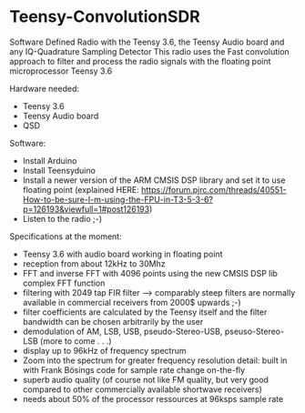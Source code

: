 # Teensy-ConvolutionSDR

Software Defined Radio with the Teensy 3.6, the Teensy Audio board and any IQ-Quadrature Sampling Detector
This radio uses the Fast convolution approach to filter and process the radio signals with the floating point microprocessor Teensy 3.6

Hardware needed:
- Teensy 3.6
- Teensy Audio board
- QSD

Software: 
- Install Arduino
- Install Teensyduino
- Install a newer version of the ARM CMSIS DSP library and set it to use floating point (explained HERE: https://forum.pjrc.com/threads/40551-How-to-be-sure-I-m-using-the-FPU-in-T3-5-3-6?p=126193&viewfull=1#post126193)
- Listen to the radio ;-)

Specifications at the moment:
* Teensy 3.6 with audio board working in floating point
* reception from about 12kHz to 30Mhz
* FFT and inverse FFT with 4096 points using the new CMSIS DSP lib complex FFT function
* filtering with 2049 tap FIR filter --> comparably steep filters are normally available in commercial receivers from 2000$ upwards ;-)
* filter coefficients are calculated by the Teensy itself and the filter bandwidth can be chosen arbitrarily by the user
* demodulation of AM, LSB, USB, pseudo-Stereo-USB, pseuso-Stereo-LSB (more to come . . .)
* display up to 96kHz of frequency spectrum
* Zoom into the spectrum for greater frequency resolution detail: built in with Frank Bösings code for sample rate change on-the-fly
* superb audio quality (of course not like FM quality, but very good compared to other commercially available shortwave receivers)
* needs about 50% of the processor ressources at 96ksps sample rate


